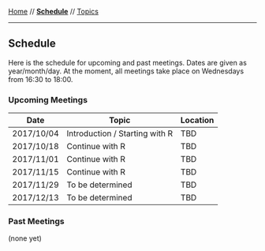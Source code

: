 [Home](README.md) // **[Schedule](schedule.md)** // [Topics](topics.md)

---

## Schedule

Here is the schedule for upcoming and past meetings. Dates are given as year/month/day. At the moment, all meetings take place on Wednesdays from 16:30 to 18:00.

### Upcoming Meetings

Date | Topic | Location
---- | ----- | --------
2017/10/04 | Introduction / Starting with R | TBD
2017/10/18 | Continue with R | TBD
2017/11/01 | Continue with R | TBD
2017/11/15 | Continue with R | TBD
2017/11/29 | To be determined | TBD
2017/12/13 | To be determined | TBD

### Past Meetings

(none yet)
